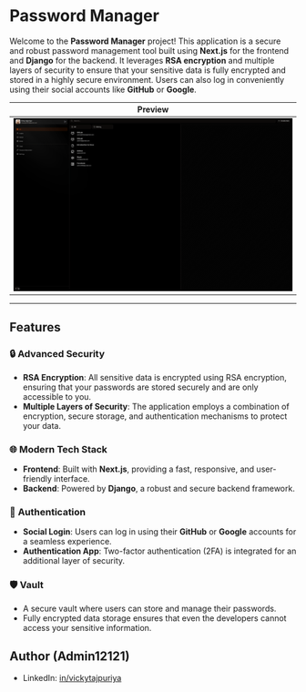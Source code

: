 # Password Manager

Welcome to the **Password Manager** project! This application is a secure and robust password management tool built using **Next.js** for the frontend and **Django** for the backend. It leverages **RSA encryption** and multiple layers of security to ensure that your sensitive data is fully encrypted and stored in a highly secure environment. Users can also log in conveniently using their social accounts like **GitHub** or **Google**.


| Preview                                       |
| --------------------------------------------- |
| <img src="public/media/dashboard.png" alt="starship" width="1100"/> |

---

## Features

### 🔒 **Advanced Security**
- **RSA Encryption**: All sensitive data is encrypted using RSA encryption, ensuring that your passwords are stored securely and are only accessible to you.
- **Multiple Layers of Security**: The application employs a combination of encryption, secure storage, and authentication mechanisms to protect your data.

### 🌐 **Modern Tech Stack**
- **Frontend**: Built with **Next.js**, providing a fast, responsive, and user-friendly interface.
- **Backend**: Powered by **Django**, a robust and secure backend framework.

### 🔑 **Authentication**
- **Social Login**: Users can log in using their **GitHub** or **Google** accounts for a seamless experience.
- **Authentication App**: Two-factor authentication (2FA) is integrated for an additional layer of security.

### 🛡️ **Vault**
- A secure vault where users can store and manage their passwords.
- Fully encrypted data storage ensures that even the developers cannot access your sensitive information.


## Author (Admin12121)
- LinkedIn: [in/vickytajpuriya](https://www.linkedin.com/in/vickytajpuriya/)